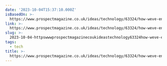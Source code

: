 ```yaml
---
date: '2023-10-04T15:37:10.000Z'
isBasedOn: >-
  https://www.prospectmagazine.co.uk/ideas/technology/63324/how-weve-enshittified-the-tech-economy
link: >-
  https://www.prospectmagazine.co.uk/ideas/technology/63324/how-weve-enshittified-the-tech-economy
slug: >-
  2023-10-04-httpswwwprospectmagazinecoukideastechnology63324how-weve-enshittified-the-tech-economy
tags:
  - tech
title: >-
  https://www.prospectmagazine.co.uk/ideas/technology/63324/how-weve-enshittified-the-tech-economy
---
```



